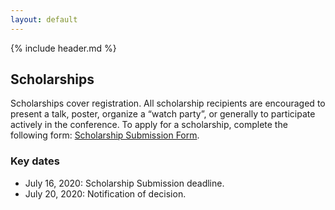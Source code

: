 ```yaml
---
layout: default
---
```


{% include header.md %}

## Scholarships

Scholarships cover registration. All scholarship recipients
are encouraged to present a talk, poster, organize a “watch party”, or generally to participate actively in the conference.
To apply for a scholarship, complete
the following form: [Scholarship Submission Form](https://docs.google.com/forms/d/e/1FAIpQLSdr__Ox7kWpTV0lwjJ7skD617HcWFQmPrJqyMpVN27darvZQg/viewform).

### Key dates

- July 16, 2020: Scholarship Submission deadline.
- July 20, 2020: Notification of decision.
